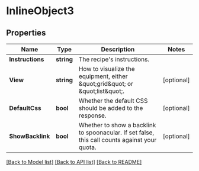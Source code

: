 # InlineObject3

## Properties

Name | Type | Description | Notes
------------ | ------------- | ------------- | -------------
**Instructions** | **string** | The recipe&#39;s instructions. | 
**View** | **string** | How to visualize the equipment, either \&quot;grid\&quot; or \&quot;list\&quot;. | [optional] 
**DefaultCss** | **bool** | Whether the default CSS should be added to the response. | [optional] 
**ShowBacklink** | **bool** | Whether to show a backlink to spoonacular. If set false, this call counts against your quota. | [optional] 

[[Back to Model list]](../README.md#documentation-for-models) [[Back to API list]](../README.md#documentation-for-api-endpoints) [[Back to README]](../README.md)


